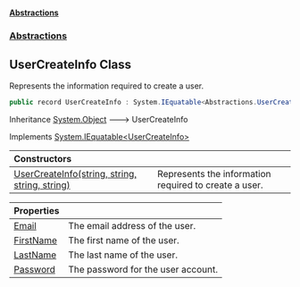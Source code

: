 #### [Abstractions](../../index.md 'index')
### [Abstractions](../index.md 'Abstractions')

## UserCreateInfo Class

Represents the information required to create a user\.

```csharp
public record UserCreateInfo : System.IEquatable<Abstractions.UserCreateInfo>
```

Inheritance [System\.Object](https://learn.microsoft.com/en-us/dotnet/api/system.object 'System\.Object') &#129106; UserCreateInfo

Implements [System\.IEquatable&lt;](https://learn.microsoft.com/en-us/dotnet/api/system.iequatable-1 'System\.IEquatable\`1')[UserCreateInfo](index.md 'Abstractions\.UserCreateInfo')[&gt;](https://learn.microsoft.com/en-us/dotnet/api/system.iequatable-1 'System\.IEquatable\`1')

| Constructors | |
| :--- | :--- |
| [UserCreateInfo\(string, string, string, string\)](UserCreateInfo(string,string,string,string).md 'Abstractions\.UserCreateInfo\.UserCreateInfo\(string, string, string, string\)') | Represents the information required to create a user\. |

| Properties | |
| :--- | :--- |
| [Email](Email.md 'Abstractions\.UserCreateInfo\.Email') | The email address of the user\. |
| [FirstName](FirstName.md 'Abstractions\.UserCreateInfo\.FirstName') | The first name of the user\. |
| [LastName](LastName.md 'Abstractions\.UserCreateInfo\.LastName') | The last name of the user\. |
| [Password](Password.md 'Abstractions\.UserCreateInfo\.Password') | The password for the user account\. |
